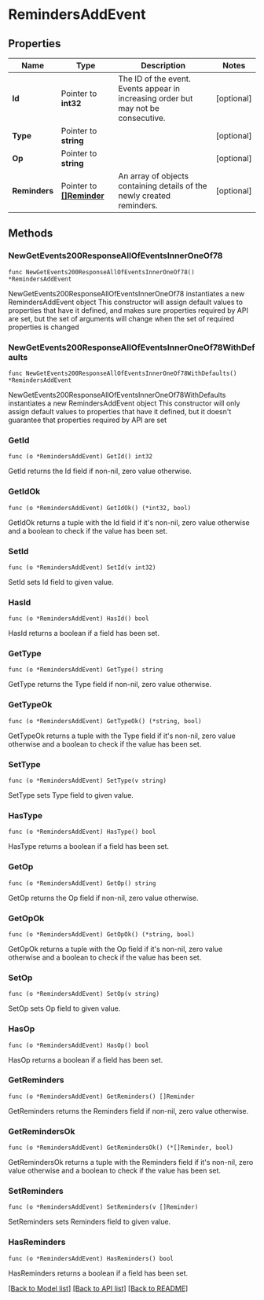 # RemindersAddEvent

## Properties

Name | Type | Description | Notes
------------ | ------------- | ------------- | -------------
**Id** | Pointer to **int32** | The ID of the event. Events appear in increasing order but may not be consecutive.  | [optional] 
**Type** | Pointer to **string** |  | [optional] 
**Op** | Pointer to **string** |  | [optional] 
**Reminders** | Pointer to [**[]Reminder**](Reminder.md) | An array of objects containing details of the newly created reminders.  | [optional] 

## Methods

### NewGetEvents200ResponseAllOfEventsInnerOneOf78

`func NewGetEvents200ResponseAllOfEventsInnerOneOf78() *RemindersAddEvent`

NewGetEvents200ResponseAllOfEventsInnerOneOf78 instantiates a new RemindersAddEvent object
This constructor will assign default values to properties that have it defined,
and makes sure properties required by API are set, but the set of arguments
will change when the set of required properties is changed

### NewGetEvents200ResponseAllOfEventsInnerOneOf78WithDefaults

`func NewGetEvents200ResponseAllOfEventsInnerOneOf78WithDefaults() *RemindersAddEvent`

NewGetEvents200ResponseAllOfEventsInnerOneOf78WithDefaults instantiates a new RemindersAddEvent object
This constructor will only assign default values to properties that have it defined,
but it doesn't guarantee that properties required by API are set

### GetId

`func (o *RemindersAddEvent) GetId() int32`

GetId returns the Id field if non-nil, zero value otherwise.

### GetIdOk

`func (o *RemindersAddEvent) GetIdOk() (*int32, bool)`

GetIdOk returns a tuple with the Id field if it's non-nil, zero value otherwise
and a boolean to check if the value has been set.

### SetId

`func (o *RemindersAddEvent) SetId(v int32)`

SetId sets Id field to given value.

### HasId

`func (o *RemindersAddEvent) HasId() bool`

HasId returns a boolean if a field has been set.

### GetType

`func (o *RemindersAddEvent) GetType() string`

GetType returns the Type field if non-nil, zero value otherwise.

### GetTypeOk

`func (o *RemindersAddEvent) GetTypeOk() (*string, bool)`

GetTypeOk returns a tuple with the Type field if it's non-nil, zero value otherwise
and a boolean to check if the value has been set.

### SetType

`func (o *RemindersAddEvent) SetType(v string)`

SetType sets Type field to given value.

### HasType

`func (o *RemindersAddEvent) HasType() bool`

HasType returns a boolean if a field has been set.

### GetOp

`func (o *RemindersAddEvent) GetOp() string`

GetOp returns the Op field if non-nil, zero value otherwise.

### GetOpOk

`func (o *RemindersAddEvent) GetOpOk() (*string, bool)`

GetOpOk returns a tuple with the Op field if it's non-nil, zero value otherwise
and a boolean to check if the value has been set.

### SetOp

`func (o *RemindersAddEvent) SetOp(v string)`

SetOp sets Op field to given value.

### HasOp

`func (o *RemindersAddEvent) HasOp() bool`

HasOp returns a boolean if a field has been set.

### GetReminders

`func (o *RemindersAddEvent) GetReminders() []Reminder`

GetReminders returns the Reminders field if non-nil, zero value otherwise.

### GetRemindersOk

`func (o *RemindersAddEvent) GetRemindersOk() (*[]Reminder, bool)`

GetRemindersOk returns a tuple with the Reminders field if it's non-nil, zero value otherwise
and a boolean to check if the value has been set.

### SetReminders

`func (o *RemindersAddEvent) SetReminders(v []Reminder)`

SetReminders sets Reminders field to given value.

### HasReminders

`func (o *RemindersAddEvent) HasReminders() bool`

HasReminders returns a boolean if a field has been set.


[[Back to Model list]](../README.md#documentation-for-models) [[Back to API list]](../README.md#documentation-for-api-endpoints) [[Back to README]](../README.md)


